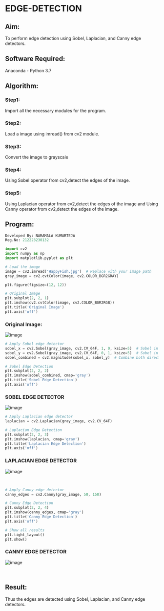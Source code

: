 # EDGE-DETECTION
## Aim:
To perform edge detection using Sobel, Laplacian, and Canny edge detectors.

## Software Required:
Anaconda - Python 3.7

## Algorithm:
### Step1:
Import all the necessary modules for the program.

### Step2:
Load a image using imread() from cv2 module.

### Step3:
Convert the image to grayscale

### Step4:
Using Sobel operator from cv2,detect the edges of the image.

### Step5:

Using Laplacian operator from cv2,detect the edges of the image and Using Canny operator from cv2,detect the edges of the image.

## Program:

```python
Developed By: NARAMALA KUMARTEJA
Reg.No: 212223230132

import cv2
import numpy as np
import matplotlib.pyplot as plt

# Load the image
image = cv2.imread('HappyFish.jpg')  # Replace with your image path
gray_image = cv2.cvtColor(image, cv2.COLOR_BGR2GRAY)

plt.figure(figsize=(12, 12))

# Original Image
plt.subplot(2, 2, 1)
plt.imshow(cv2.cvtColor(image, cv2.COLOR_BGR2RGB))
plt.title('Original Image')
plt.axis('off')

```
### Original Image:
![image](https://github.com/user-attachments/assets/ae8dc561-010c-4010-8c2d-a6b46ed90ad5)
<br>

```python
# Apply Sobel edge detector
sobel_x = cv2.Sobel(gray_image, cv2.CV_64F, 1, 0, ksize=5)  # Sobel in x direction
sobel_y = cv2.Sobel(gray_image, cv2.CV_64F, 0, 1, ksize=5)  # Sobel in y direction
sobel_combined = cv2.magnitude(sobel_x, sobel_y)  # Combine both directions

# Sobel Edge Detection
plt.subplot(2, 2, 2)
plt.imshow(sobel_combined, cmap='gray')
plt.title('Sobel Edge Detection')
plt.axis('off')
```
### SOBEL EDGE DETECTOR
![image](https://github.com/user-attachments/assets/10c25fcc-cf0e-4078-a8c8-e62fb4d4cd6c)
<br>

```python
# Apply Laplacian edge detector
laplacian = cv2.Laplacian(gray_image, cv2.CV_64F)

# Laplacian Edge Detection
plt.subplot(2, 2, 3)
plt.imshow(laplacian, cmap='gray')
plt.title('Laplacian Edge Detection')
plt.axis('off')
```
### LAPLACIAN EDGE DETECTOR
![image](https://github.com/user-attachments/assets/89769489-cdc5-4b86-a701-c5f0829db69f)

<br>

```python
# Apply Canny edge detector
canny_edges = cv2.Canny(gray_image, 50, 150)

# Canny Edge Detection
plt.subplot(2, 2, 4)
plt.imshow(canny_edges, cmap='gray')
plt.title('Canny Edge Detection')
plt.axis('off')

# Show all results
plt.tight_layout()
plt.show()

```
### CANNY EDGE DETECTOR
![image](https://github.com/user-attachments/assets/cad1a03a-fc99-485e-8c0b-a8a99bc08cd6)

<br>

## Result:
Thus the edges are detected using Sobel, Laplacian, and Canny edge detectors.
